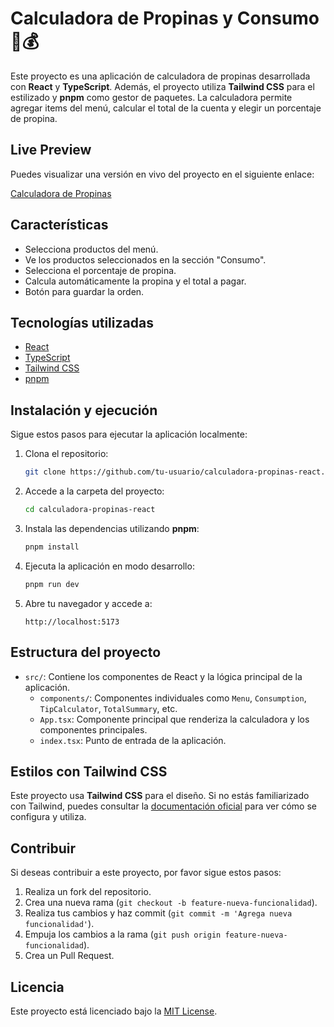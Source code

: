 # Calculadora de Propinas y Consumo 🧮💰

Este proyecto es una aplicación de calculadora de propinas desarrollada con **React** y **TypeScript**. Además, el proyecto utiliza **Tailwind CSS** para el estilizado y **pnpm** como gestor de paquetes. La calculadora permite agregar items del menú, calcular el total de la cuenta y elegir un porcentaje de propina.

## Live Preview

Puedes visualizar una versión en vivo del proyecto en el siguiente enlace:

[Calculadora de Propinas](#)

## Características

- Selecciona productos del menú.
- Ve los productos seleccionados en la sección "Consumo".
- Selecciona el porcentaje de propina.
- Calcula automáticamente la propina y el total a pagar.
- Botón para guardar la orden.

## Tecnologías utilizadas

- [React](https://reactjs.org/)
- [TypeScript](https://www.typescriptlang.org/)
- [Tailwind CSS](https://tailwindcss.com/)
- [pnpm](https://pnpm.io/)

## Instalación y ejecución

Sigue estos pasos para ejecutar la aplicación localmente:

1. Clona el repositorio:

   ```bash
   git clone https://github.com/tu-usuario/calculadora-propinas-react.git
   ```

2. Accede a la carpeta del proyecto:

   ```bash
   cd calculadora-propinas-react
   ```

3. Instala las dependencias utilizando **pnpm**:

   ```bash
   pnpm install
   ```

4. Ejecuta la aplicación en modo desarrollo:

   ```bash
   pnpm run dev
   ```

5. Abre tu navegador y accede a:
   ```
   http://localhost:5173
   ```

## Estructura del proyecto

- `src/`: Contiene los componentes de React y la lógica principal de la aplicación.
  - `components/`: Componentes individuales como `Menu`, `Consumption`, `TipCalculator`, `TotalSummary`, etc.
  - `App.tsx`: Componente principal que renderiza la calculadora y los componentes principales.
  - `index.tsx`: Punto de entrada de la aplicación.

## Estilos con Tailwind CSS

Este proyecto usa **Tailwind CSS** para el diseño. Si no estás familiarizado con Tailwind, puedes consultar la [documentación oficial](https://tailwindcss.com/docs/installation) para ver cómo se configura y utiliza.

## Contribuir

Si deseas contribuir a este proyecto, por favor sigue estos pasos:

1. Realiza un fork del repositorio.
2. Crea una nueva rama (`git checkout -b feature-nueva-funcionalidad`).
3. Realiza tus cambios y haz commit (`git commit -m 'Agrega nueva funcionalidad'`).
4. Empuja los cambios a la rama (`git push origin feature-nueva-funcionalidad`).
5. Crea un Pull Request.

## Licencia

Este proyecto está licenciado bajo la [MIT License](LICENSE).
